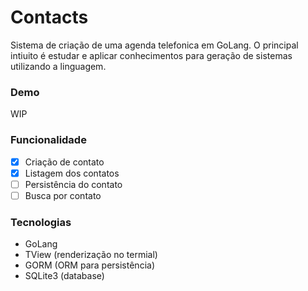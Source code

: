 # Contacts

Sistema de criação de uma agenda telefonica em GoLang. O principal intiuito é estudar e aplicar conhecimentos para geração de sistemas utilizando a linguagem.

### Demo

WIP

### Funcionalidade

- [x] Criação de contato
- [x] Listagem dos contatos
- [ ] Persistência do contato
- [ ] Busca por contato

### Tecnologias

- GoLang
- TView (renderização no termial)
- GORM (ORM para persistência)
- SQLite3 (database)

